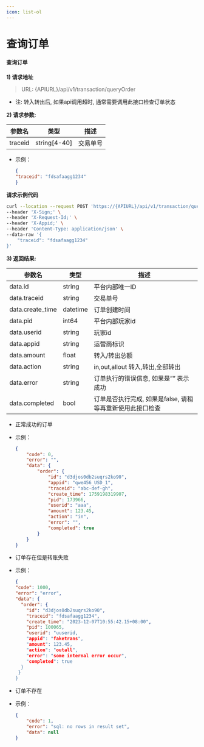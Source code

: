 ```yaml
---
icon: list-ol
---
```


# 查询订单

#### 查询订单 <a href="#h3-u67e5u8be2u8ba2u5355" id="h3-u67e5u8be2u8ba2u5355"></a>

**1) 请求地址**

> URL: {APIURL}/api/v1/transaction/queryOrder

* 注: 转入转出后, 如果api调用超时, 通常需要调用此接口检查订单状态

**2) 请求参数:**

| 参数名     | 类型            | 描述   |
| ------- | ------------- | ---- |
| traceid | string\[4-40] | 交易单号 |

*   示例：

    ```json
    {
    "traceid": "fdsafaagg1234"
    }
    ```

**请求示例代码**

```bash
curl --location --request POST 'https://{APIURL}/api/v1/transaction/queryOrder' \
--header 'X-Sign;' \
--header 'X-Request-Id;' \
--header 'X-Appid;' \
--header 'Content-Type: application/json' \
--data-raw '{
    "traceid": "fdsafaagg1234"
}'
```

**3) 返回结果:**

| 参数名               | 类型       | 描述                                |
| ----------------- | -------- | --------------------------------- |
| data.id           | string   | 平台内部唯一ID                          |
| data.traceid      | string   | 交易单号                              |
| data.create\_time | datetime | 订单创建时间                            |
| data.pid          | int64    | 平台内部玩家id                          |
| data.userid       | string   | 玩家id                              |
| data.appid        | string   | 运营商标识                             |
| data.amount       | float    | 转入/转出总额                           |
| data.action       | string   | in,out,allout 转入,转出,全部转出          |
| data.error        | string   | 订单执行的错误信息, 如果是”” 表示成功             |
| data.completed    | bool     | 订单是否执行完成, 如果是false, 请稍等再重新使用此接口检查 |

* 正常成功的订单
*   示例：

    ```json
    {
        "code": 0,
        "error": "",
        "data": {
            "order": {
                "id": "d3djos0db2suqrs2ko90",
                "appid": "qwe456_USD_1",
                "traceid": "abc-def-gh",
                "create_time": 1759198319907,
                "pid": 173966,
                "userid": "aaa",
                "amount": 123.45,
                "action": "in",
                "error": "",
                "completed": true
            }
        }
    }
    ```
* 订单存在但是转账失败
*   示例：

    ```json
    {
    "code": 1000,
    "error": "error",
    "data": {
      "order": {
        "id": "d3djos0db2suqrs2ko90",
        "traceid": "fdsafaagg1234",
        "create_time": "2023-12-07T10:55:42.15+08:00",
        "pid": 100065,
        "userid": "uuserid,
        "appid": "faketrans",
        "amount": 123.45,
        "action": "outall",
        "error": "some internal error occur",
        "completed": true
      }
     }
    }
    ```
* 订单不存在
*   示例：

    ```json
    {
        "code": 1,
        "error": "sql: no rows in result set",
        "data": null
    }
    ```
